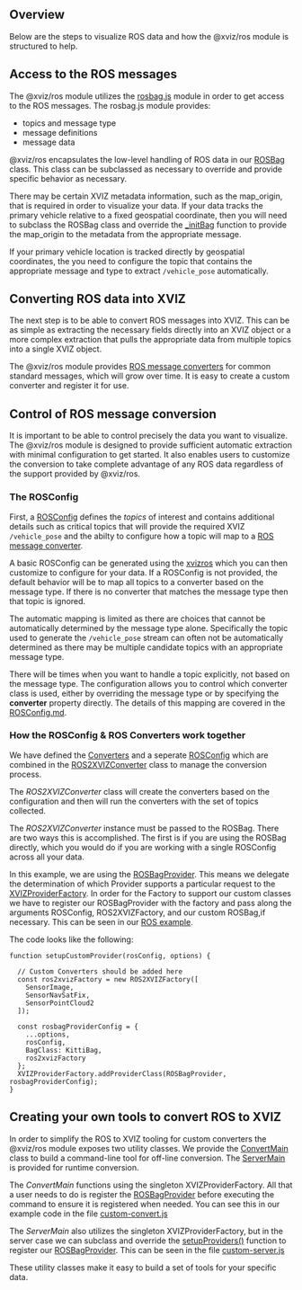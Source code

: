 ## Overview

Below are the steps to visualize ROS data and how the @xviz/ros module is structured to help.

## Access to the ROS messages

The @xviz/ros module utilizes the [rosbag.js](https://github.com/cruise-automation/rosbag.js) module
in order to get access to the ROS messages. The rosbag.js module provides:

- topics and message type
- message definitions
- message data

@xviz/ros encapsulates the low-level handling of ROS data in our
[ROSBag](/docs/api-reference/ros/ros-bag.md) class. This class can be subclassed as necessary to
override and provide specific behavior as necessary.

There may be certain XVIZ metadata information, such as the map_origin, that is required in order to
visualize your data. If your data tracks the primary vehicle relative to a fixed geospatial
coordinate, then you will need to subclass the ROSBag class and override the
[\_initBag](/docs/api-reference/ros/ros-bag.md) function to provide the map_origin to the metadata
from the appropriate message.

If your primary vehicle location is tracked directly by geospatial coordinates, the you need to
configure the topic that contains the appropriate message and type to extract `/vehicle_pose`
automatically.

## Converting ROS data into XVIZ

The next step is to be able to convert ROS messages into XVIZ. This can be as simple as extracting
the necessary fields directly into an XVIZ object or a more complex extraction that pulls the
appropriate data from multiple topics into a single XVIZ object.

The @xviz/ros module provides
[ROS message converters](/docs/api-reference/ros/overview-converters.md) for common standard
messages, which will grow over time. It is easy to create a custom converter and register it for
use.

## Control of ROS message conversion

It is important to be able to control precisely the data you want to visualize. The @xviz/ros module
is designed to provide sufficient automatic extraction with minimal configuration to get started. It
also enables users to customize the conversion to take complete advantage of any ROS data regardless
of the support provided by @xviz/ros.

### The ROSConfig

First, a [ROSConfig](/docs/api-reference/ros/ros-config.md) defines the _topics_ of interest and
contains additional details such as critical topics that will provide the required XVIZ
`/vehicle_pose` and the abilty to configure how a topic will map to a
[ROS message converter](/docs/api-reference/ros/overview-converters.md).

A basic ROSConfig can be generated using the
[xvizros](/docs/api-reference/ros/tools/xvizros-tool.md) which you can then customize to configure
for your data. If a ROSConfig is not provided, the default behavior will be to map all topics to a
converter based on the message type. If there is no converter that matches the message type then
that topic is ignored.

The automatic mapping is limited as there are choices that cannot be automatically determined by the
message type alone. Specifically the topic used to generate the `/vehicle_pose` stream can often not
be automatically determined as there may be multiple candidate topics with an appropriate message
type.

There will be times when you want to handle a topic explicitly, not based on the message type. The
configuration allows you to control which converter class is used, either by overriding the message
type or by specifying the **converter** property directly. The details of this mapping are covered
in the [ROSConfig.md](/docs/api-reference/ros/ros-config.md).

### How the ROSConfig & ROS Converters work together

We have defined the [Converters](/docs/api-reference/ros/overview-converters.md) and a seperate
[ROSConfig](/docs/api-reference/ros/ros-config.md) which are combined in the
[ROS2XVIZConverter](/docs/api-reference/ros/ros-2-xviz-converter.md) class to manage the conversion
process.

The _ROS2XVIZConverter_ class will create the converters based on the configuration and then will
run the converters with the set of topics collected.

The _ROS2XVIZConverter_ instance must be passed to the ROSBag. There are two ways this is
accomplished. The first is if you are using the ROSBag directly, which you would do if you are
working with a single ROSConfig across all your data.

In this example, we are using the [ROSBagProvider](/docs/api-reference/ros/ros-bag-provider.md).
This means we delegate the determination of which Provider supports a particular request to the
[XVIZProviderFactory](/docs/api-reference/io/xviz-provider-factory.md). In order for the Factory to
support our custom classes we have to register our ROSBagProvider with the factory and pass along
the arguments ROSConfig, ROS2XVIZFactory, and our custom ROSBag,if necessary. This can be seen in
our
[ROS example](https://github.com/uber/xviz/tree/master/examples/converters/ros/common/setup-custom-provider.js).

The code looks like the following:

```
function setupCustomProvider(rosConfig, options) {

  // Custom Converters should be added here
  const ros2xvizFactory = new ROS2XVIZFactory([
    SensorImage,
    SensorNavSatFix,
    SensorPointCloud2
  ]);

  const rosbagProviderConfig = {
    ...options,
    rosConfig,
    BagClass: KittiBag,
    ros2xvizFactory
  };
  XVIZProviderFactory.addProviderClass(ROSBagProvider, rosbagProviderConfig);
}
```

## Creating your own tools to convert ROS to XVIZ

In order to simplify the ROS to XVIZ tooling for custom converters the @xviz/ros module exposes two
utility classes. We provide the [ConvertMain](/docs/api-reference/ros/convert-main.md) class to
build a command-line tool for off-line conversion. The
[ServerMain](/docs/api-reference/ros/xviz-server-main.md) is provided for runtime conversion.

The _ConvertMain_ functions using the singleton XVIZProviderFactory. All that a user needs to do is
register the [ROSBagProvider](/docs/api-reference/ros/ros-bag-provider.md) before executing the
command to ensure it is registered when needed. You can see this in our example code in the file
[custom-convert.js](https://github.com/uber/xviz/tree/master/examples/converters/ros/common/setup-custom-provider.js)

The _ServerMain_ also utilizes the singleton XVIZProviderFactory, but in the server case we can
subclass and override the [setupProviders()](...) function to register our
[ROSBagProvider](/docs/api-reference/ros/ros-bag-provider.md). This can be seen in the file
[custom-server.js](https://github.com/uber/xviz/tree/master/examples/converters/ros/common/setup-custom-provider.js)

These utility classes make it easy to build a set of tools for your specific data.
